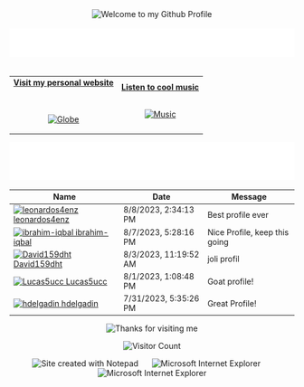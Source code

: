 <!-- "Hero" Header -->
<div align="center">
  <img src="https://github.com/BrunnerLivio/brunnerlivio/blob/master/images/welcome.png?raw=true" style="max-width: 100%;" alt="Welcome to my Github Profile" />
  <br />
  <br />
  <img height="50" alt="My Name is Livio and I like Node.js" src="images/personal_note.svg" />
  <br />
  <br />

</div>

<!-- Social -->
<table width="100%" align="center">
<tr>
<td align="center">
<a href="https://brunnerliv.io">
<strong>Visit my personal website </strong>
<br />
<br />
<br />

<p>

<img alt="Globe" height="80" src="images/globe.gif">
</a>
</p>

</td>


<td align="center">
<a href="https://www.youtube.com/watch?v=3YxaaGgTQYM&ab_channel=EvanescenceVEVO">
<strong>Listen to cool music</strong>
<br />
<br />


<p>
<img height="100" alt="Music" src="images/music.gif"> 
</a>
</p>

</td>
</tr>
</table>

<div align="center">
<a href="https://github.com/BrunnerLivio/brunnerlivio/issues/62#issuecomment-new"><img src="images/guestbook.svg"></a> 
</div>

<!-- Guestbook -->
| Name | Date | Message |
|---|---|---|
| <a href="https://github.com/leonardos4enz"><img width="24" src="https://avatars.githubusercontent.com/u/60331119?s=24&u=ce943b49dcb3369c9d94916cb0dacfdfbb851c64&v=4" alt="leonardos4enz" /> leonardos4enz</a> |8/8/2023, 2:34:13 PM|Best profile ever|
| <a href="https://github.com/ibrahim-iqbal"><img width="24" src="https://avatars.githubusercontent.com/u/41406463?s=24&u=2efbd344ebea11f191b2d13c2a97615b8c58e7e6&v=4" alt="ibrahim-iqbal" /> ibrahim-iqbal</a> |8/7/2023, 5:28:16 PM|Nice Profile, keep this going|
| <a href="https://github.com/David159dht"><img width="24" src="https://avatars.githubusercontent.com/u/141326989?s=24&v=4" alt="David159dht" /> David159dht</a> |8/3/2023, 11:19:52 AM|joli profil|
| <a href="https://github.com/Lucas5ucc"><img width="24" src="https://avatars.githubusercontent.com/u/139708739?s=24&u=1dfa810b5f9b879858ebdcf22dee7dae3eb09271&v=4" alt="Lucas5ucc" /> Lucas5ucc</a> |8/1/2023, 1:08:48 PM|Goat profile!|
| <a href="https://github.com/hdelgadin"><img width="24" src="https://avatars.githubusercontent.com/u/18224035?s=24&u=df125c05a4e98082af1a532112a8486b55132a24&v=4" alt="hdelgadin" /> hdelgadin</a> |7/31/2023, 5:35:26 PM|Great Profile!|
<!-- /Guestbook -->

<!-- Footer -->

<div align="center">

<img height="120" alt="Thanks for visiting me" width="100%" src="https://raw.githubusercontent.com/BrunnerLivio/brunnerlivio/master/images/marquee.svg" />
<br />

![Visitor Count](https://profile-counter.glitch.me/brunnerlivio/count.svg)


<img src="https://raw.githubusercontent.com/BrunnerLivio/brunnerlivio/master/images/notepad.gif" alt="Site created with Notepad" height="30" />
<!-- "margin-right: whatever;" -->
<span>&nbsp;&nbsp;&nbsp;&nbsp;</span>  
<img src="https://raw.githubusercontent.com/BrunnerLivio/brunnerlivio/master/images/ie_logo.gif" alt="Microsoft Internet Explorer" />
<span>&nbsp;&nbsp;&nbsp;&nbsp;</span>  
<img src="https://raw.githubusercontent.com/BrunnerLivio/brunnerlivio/master/images/noframes.gif" alt="Microsoft Internet Explorer" />

</div>
